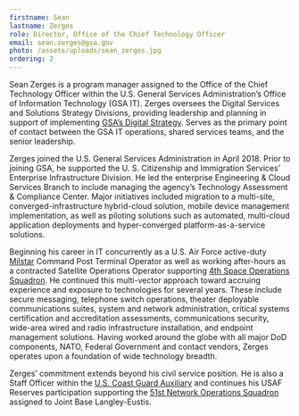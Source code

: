 ```yaml
---
firstname: Sean
lastname: Zerges
role: Director, Office of the Chief Technology Officer
email: sean.zerges@gsa.gov
photo: /assets/uploads/sean_zerges.jpg
ordering: 2
---
```

Sean Zerges is a program manager assigned to the Office of the Chief Technology Officer within the U.S. General Services Administration’s Office of Information Technology (GSA IT).  Zerges oversees the Digital Services and Solutions Strategy Divisions, providing leadership and planning in support of implementing [GSA’s Digital Strategy](https://www.gsa.gov/technology/government-it-initiatives/digital-strategy).  Serves as the primary point of contact between the GSA IT operations, shared services teams, and the senior leadership.

Zerges joined the U.S. General Services Administration in April 2018. Prior to joining GSA, he supported the U. S. Citizenship and Immigration Services’ Enterprise Infrastructure Division.  He led the enterprise Engineering & Cloud Services Branch to include managing the agency’s Technology Assessment & Compliance Center.  Major initiatives included migration to a multi-site, converged-infrastructure hybrid-cloud solution, mobile device management implementation, as well as piloting solutions such as automated, multi-cloud application deployments and hyper-converged platform-as-a-service solutions.

Beginning his career in IT concurrently as a U.S. Air Force active-duty [Milstar](https://www.af.mil/About-Us/Fact-Sheets/Display/Article/104563/milstar-satellite-communications-system/) Command Post Terminal Operator as well as working after-hours as a contracted Satellite Operations Operator supporting [4th Space Operations Squadron](https://www.schriever.af.mil/About-Us/Fact-Sheets/Display/Article/275820/4th-space-operations-squadron/).  He continued this multi-vector approach toward accruing experience and exposure to technologies for several years.  These include secure messaging, telephone switch operations, theater deployable communications suites, system and network administration, critical systems certification and accreditation assessments, communications security, wide-area wired and radio infrastructure installation, and endpoint management solutions.  Having worked around the globe with all major DoD components, NATO, Federal Government and contact vendors, Zerges operates upon a foundation of wide technology breadth.

Zerges’ commitment extends beyond his civil service position.  He is also a Staff Officer within the [U.S. Coast Guard Auxiliary](http://www.cgaux.org/) and continues his USAF Reserves participation supporting the [51st Network Operations Squadron](https://www.960cyber.afrc.af.mil/Units/) assigned to Joint Base Langley-Eustis.
